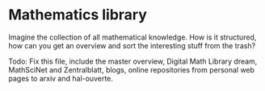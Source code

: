 # Mathematics library

Imagine the collection of all mathematical knowledge. How is it structured, how can you get an overview and sort the interesting stuff from the trash?

Todo: Fix this file, include the master overview, Digital Math Library dream, MathSciNet and Zentralblatt, blogs, online repositories from personal web pages to arxiv and hal-ouverte.
